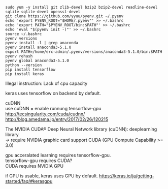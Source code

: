 ```
sudo yum -y install git zlib-devel bzip2 bzip2-devel readline-devel sqlite sqlite-devel openssl-devel
git clone https://github.com/yyuu/pyenv.git ~/.pyenv
echo 'export PYENV_ROOT="$HOME/.pyenv"' >> ~/.bashrc
echo 'export PATH="$PYENV_ROOT/bin:$PATH"' >> ~/.bashrc
echo 'eval "$(pyenv init -)"' >> ~/.bashrc
source ~/.bashrc
pyenv versions
pyenv install -l | grep anaconda
pyenv install anaconda3-5.1.0
export PATH=/home/erc-admin/.pyenv/versions/anaconda3-5.1.0/bin:$PATH
pyenv rehash
pyenv global anaconda3-5.1.0
python --version
pip install tensorflow
pip install keras
```
Illegal instruction: Lack of cpu capacity

keras uses tensorflow on backend by default.

cuDNN  
use cuDNN = enable runnung tensorflow-gpu
http://tecsingularity.com/cuda/cudnn/  
http://blog.amedama.jp/entry/2017/02/26/120215

The NVIDIA CUDA® Deep Neural Network library (cuDNN): deeplearning library  
-> require NVIDIA graphic card support CUDA (GPU Compute Capability >= 3.0)

gpu acceralated learning requires tensorflow-gpu.  
tensorflow-gpu requires CUDA?  
CUDA requires NVIDIA GPU

if GPU is usable, keras uses GPU by default.
https://keras.io/ja/getting-started/faq/#kerasgpu
